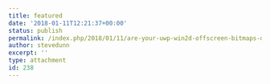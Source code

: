 ```yaml
---
title: featured
date: '2018-01-11T12:21:37+00:00'
status: publish
permalink: /index.php/2018/01/11/are-your-uwp-win2d-offscreen-bitmaps-dull/featured
author: stevedunn
excerpt: ''
type: attachment
id: 238
---
```

<!DOCTYPE html PUBLIC "-//W3C//DTD HTML 4.0 Transitional//EN" "http://www.w3.org/TR/REC-html40/loose.dtd">
<?xml encoding="UTF-8">
